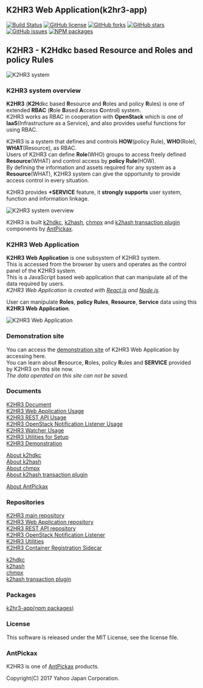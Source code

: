 K2HR3 Web Application(k2hr3-app)
--------------------------------
[![Build Status](https://travis-ci.org/yahoojapan/k2hr3_app.svg?branch=master)](https://travis-ci.org/yahoojapan/k2hr3_app)
[![GitHub license](https://img.shields.io/badge/license-MIT-blue.svg)](https://raw.githubusercontent.com/yahoojapan/k2hr3_app/master/LICENSE)
[![GitHub forks](https://img.shields.io/github/forks/yahoojapan/k2hr3_app.svg)](https://github.com/yahoojapan/k2hr3_app/network)
[![GitHub stars](https://img.shields.io/github/stars/yahoojapan/k2hr3_app.svg)](https://github.com/yahoojapan/k2hr3_app/stargazers)
[![GitHub issues](https://img.shields.io/github/issues/yahoojapan/k2hr3_app.svg)](https://github.com/yahoojapan/k2hr3_app/issues)
[![NPM packages](https://badge.fury.io/js/k2hr3-app.svg)](https://badge.fury.io/js/k2hr3-app)

## **K2HR3** - **K2H**dkc based **R**esource and **R**oles and policy **R**ules

![K2HR3 system](https://k2hr3.antpick.ax/images/top_k2hr3.png)

### K2HR3 system overview
**K2HR3** (**K2H**dkc based **R**esource and **R**oles and policy **R**ules) is one of extended **RBAC** (**R**ole **B**ased **A**ccess **C**ontrol) system.  
K2HR3 works as RBAC in cooperation with **OpenStack** which is one of **IaaS**(Infrastructure as a Service), and also provides useful functions for using RBAC.  

K2HR3 is a system that defines and controls **HOW**(policy Rule), **WHO**(Role), **WHAT**(Resource), as RBAC.  
Users of K2HR3 can define **Role**(WHO) groups to access freely defined **Resource**(WHAT) and control access by **policy Rule**(HOW).  
By defining the information and assets required for any system as a **Resource**(WHAT), K2HR3 system can give the opportunity to provide access control in every situation.  

K2HR3 provides **+SERVICE** feature, it **strongly supports** user system, function and information linkage.

![K2HR3 system overview](https://k2hr3.antpick.ax/images/overview_abstract.png)

K2HR3 is built [k2hdkc](https://github.com/yahoojapan/k2hdkc), [k2hash](https://github.com/yahoojapan/k2hash), [chmpx](https://github.com/yahoojapan/chmpx) and [k2hash transaction plugin](https://github.com/yahoojapan/k2htp_dtor) components by [AntPickax](https://antpick.ax/).

### K2HR3 Web Application
**K2HR3 Web Application** is one subsystem of K2HR3 system.  
This is accessed from the browser by users and operates as the control panel of the K2HR3 system.  
This is a JavaScript based web application that can manipulate all of the data required by users.  
_K2HR3 Web Application is created with [React.js](https://reactjs.org/) and [Node.js](https://nodejs.org/)._  

User can manipulate **Roles**, **policy Rules**, **Resource**, **Service** data using this **K2HR3 Web Application**.  

![K2HR3 Web Application](https://k2hr3.antpick.ax/images/usage_top_app_overview.png)

### Demonstration site
You can access the [demonstration site](https://demo.k2hr3.antpick.ax) of K2HR3 Web Application by accessing here.  
You can learn about **R**esource, **R**oles, policy **R**ules and **SERVICE** provided by K2HR3 on this site now.  
_The data operated on this site can not be saved._

### Documents
[K2HR3 Document](https://k2hr3.antpick.ax/index.html)  
[K2HR3 Web Application Usage](https://k2hr3.antpick.ax/usage_app.html)  
[K2HR3 REST API Usage](https://k2hr3.antpick.ax/api.html)  
[K2HR3 OpenStack Notification Listener Usage](https://k2hr3.antpick.ax/detail_osnl.html)  
[K2HR3 Watcher Usage](https://k2hr3.antpick.ax/tools.html)  
[K2HR3 Utilities for Setup](https://k2hr3.antpick.ax/setup.html)  
[K2HR3 Demonstration](https://demo.k2hr3.antpick.ax/)  

[About k2hdkc](https://k2hdkc.antpick.ax/)  
[About k2hash](https://k2hash.antpick.ax/)  
[About chmpx](https://chmpx.antpick.ax/)  
[About k2hash transaction plugin](https://k2htpdtor.antpick.ax/)  

[About AntPickax](https://antpick.ax/)  

### Repositories
[K2HR3 main repository](https://github.com/yahoojapan/k2hr3)  
[K2HR3 Web Application repository](https://github.com/yahoojapan/k2hr3_app)  
[K2HR3 REST API repository](https://github.com/yahoojapan/k2hr3_api)  
[K2HR3 OpenStack Notification Listener](https://github.com/yahoojapan/k2hr3_osnl)  
[K2HR3 Utilities](https://github.com/yahoojapan/k2hr3_utils)  
[K2HR3 Container Registration Sidecar](https://github.com/yahoojapan/k2hr3_sidecar)  

[k2hdkc](https://github.com/yahoojapan/k2hdkc)  
[k2hash](https://github.com/yahoojapan/k2hash)  
[chmpx](https://github.com/yahoojapan/chmpx)  
[k2hash transaction plugin](https://github.com/yahoojapan/k2htp_dtor)  

### Packages
[k2hr3-app(npm packages)](https://www.npmjs.com/package/k2hr3-app)  

### License
This software is released under the MIT License, see the license file.  

### AntPickax
K2HR3 is one of [AntPickax](https://antpick.ax/) products.  

Copyright(C) 2017 Yahoo Japan Corporation.
